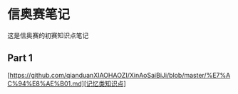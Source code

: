 信奥赛笔记
============
这是信奥赛的初赛知识点笔记

Part 1
---------
[https://github.com/qianduanXIAOHAOZI/XinAoSaiBiJi/blob/master/%E7%AC%94%E8%AE%B01.md][记忆类知识点]
